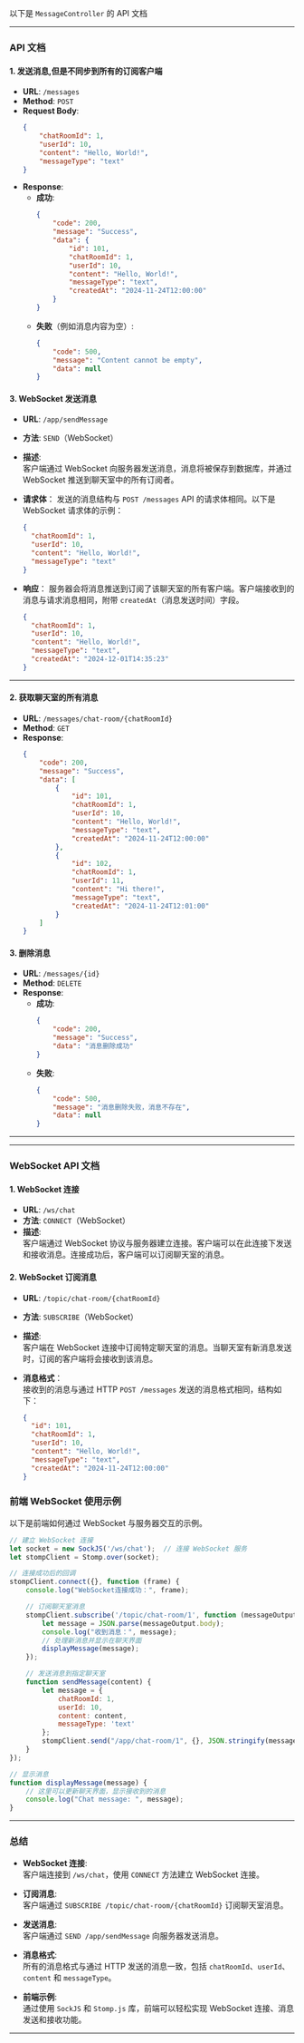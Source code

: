 以下是 `MessageController` 的 API 文档

---

### API 文档

#### **1. 发送消息,但是不同步到所有的订阅客户端**
- **URL**: `/messages`
- **Method**: `POST`
- **Request Body**:
  ```json
  {
      "chatRoomId": 1,
      "userId": 10,
      "content": "Hello, World!",
      "messageType": "text"
  }
  ```
- **Response**:
  - **成功**:
    ```json
    {
        "code": 200,
        "message": "Success",
        "data": {
            "id": 101,
            "chatRoomId": 1,
            "userId": 10,
            "content": "Hello, World!",
            "messageType": "text",
            "createdAt": "2024-11-24T12:00:00"
        }
    }
    ```
  - **失败**（例如消息内容为空）:
    ```json
    {
        "code": 500,
        "message": "Content cannot be empty",
        "data": null
    }
    ```
#### **3. WebSocket 发送消息**
- **URL**: `/app/sendMessage`
- **方法**: `SEND`（WebSocket）
- **描述**:  
  客户端通过 WebSocket 向服务器发送消息，消息将被保存到数据库，并通过 WebSocket 推送到聊天室中的所有订阅者。

- **请求体**：
  发送的消息结构与 `POST /messages` API 的请求体相同。以下是 WebSocket 请求体的示例：

  ```json
  {
    "chatRoomId": 1,
    "userId": 10,
    "content": "Hello, World!",
    "messageType": "text"
  }
  ```
- **响应**：
  服务器会将消息推送到订阅了该聊天室的所有客户端。客户端接收到的消息与请求消息相同，附带 `createdAt`（消息发送时间）字段。

  ```json
  {
    "chatRoomId": 1,
    "userId": 10,
    "content": "Hello, World!",
    "messageType": "text",
    "createdAt": "2024-12-01T14:35:23"
  }
  ```
---

#### **2. 获取聊天室的所有消息**
- **URL**: `/messages/chat-room/{chatRoomId}`
- **Method**: `GET`
- **Response**:
  ```json
  {
      "code": 200,
      "message": "Success",
      "data": [
          {
              "id": 101,
              "chatRoomId": 1,
              "userId": 10,
              "content": "Hello, World!",
              "messageType": "text",
              "createdAt": "2024-11-24T12:00:00"
          },
          {
              "id": 102,
              "chatRoomId": 1,
              "userId": 11,
              "content": "Hi there!",
              "messageType": "text",
              "createdAt": "2024-11-24T12:01:00"
          }
      ]
  }
  ```

#### **3. 删除消息**
- **URL**: `/messages/{id}`
- **Method**: `DELETE`
- **Response**:
  - **成功**:
    ```json
    {
        "code": 200,
        "message": "Success",
        "data": "消息删除成功"
    }
    ```
  - **失败**:
    ```json
    {
        "code": 500,
        "message": "消息删除失败，消息不存在",
        "data": null
    }
    ```

---


---

### **WebSocket API 文档**

#### **1. WebSocket 连接**

- **URL**: `/ws/chat`
- **方法**: `CONNECT`（WebSocket）
- **描述**:  
  客户端通过 WebSocket 协议与服务器建立连接。客户端可以在此连接下发送和接收消息。连接成功后，客户端可以订阅聊天室的消息。

#### **2. WebSocket 订阅消息**

- **URL**: `/topic/chat-room/{chatRoomId}`
- **方法**: `SUBSCRIBE`（WebSocket）
- **描述**:  
  客户端在 WebSocket 连接中订阅特定聊天室的消息。当聊天室有新消息发送时，订阅的客户端将会接收到该消息。

- **消息格式**：  
  接收到的消息与通过 HTTP `POST /messages` 发送的消息格式相同，结构如下：
  ```json
  {
    "id": 101,
    "chatRoomId": 1,
    "userId": 10,
    "content": "Hello, World!",
    "messageType": "text",
    "createdAt": "2024-11-24T12:00:00"
  }
  ```


### **前端 WebSocket 使用示例**

以下是前端如何通过 WebSocket 与服务器交互的示例。

```javascript
// 建立 WebSocket 连接
let socket = new SockJS('/ws/chat');  // 连接 WebSocket 服务
let stompClient = Stomp.over(socket);

// 连接成功后的回调
stompClient.connect({}, function (frame) {
    console.log("WebSocket连接成功：", frame);

    // 订阅聊天室消息
    stompClient.subscribe('/topic/chat-room/1', function (messageOutput) {
        let message = JSON.parse(messageOutput.body);
        console.log("收到消息：", message);
        // 处理新消息并显示在聊天界面
        displayMessage(message);
    });

    // 发送消息到指定聊天室
    function sendMessage(content) {
        let message = {
            chatRoomId: 1,
            userId: 10,
            content: content,
            messageType: 'text'
        };
        stompClient.send("/app/chat-room/1", {}, JSON.stringify(message));
    }
});

// 显示消息
function displayMessage(message) {
    // 这里可以更新聊天界面，显示接收到的消息
    console.log("Chat message: ", message);
}
```

---


### **总结**

- **WebSocket 连接**:  
  客户端连接到 `/ws/chat`，使用 `CONNECT` 方法建立 WebSocket 连接。

- **订阅消息**:  
  客户端通过 `SUBSCRIBE /topic/chat-room/{chatRoomId}` 订阅聊天室消息。

- **发送消息**:  
  客户端通过 `SEND /app/sendMessage` 向服务器发送消息。

- **消息格式**:  
  所有的消息格式与通过 HTTP 发送的消息一致，包括 `chatRoomId`、`userId`、`content` 和 `messageType`。

- **前端示例**:  
  通过使用 `SockJS` 和 `Stomp.js` 库，前端可以轻松实现 WebSocket 连接、消息发送和接收功能。

---



